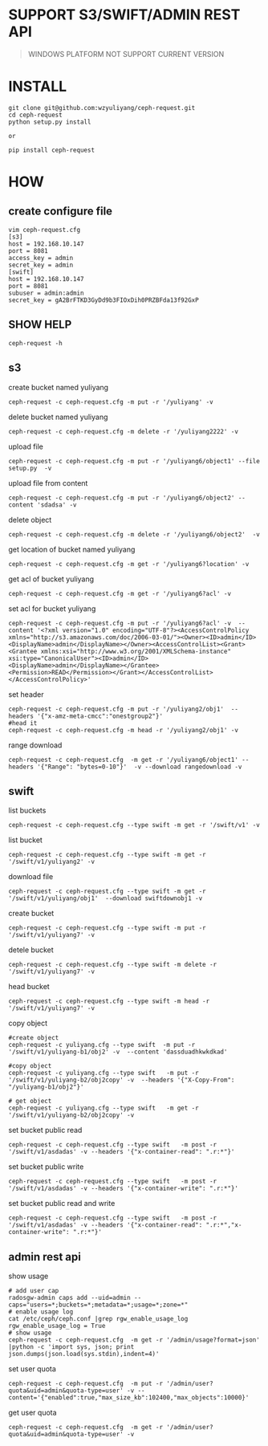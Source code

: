 # SUPPORT S3/SWIFT/ADMIN REST API

> WINDOWS PLATFORM NOT SUPPORT CURRENT VERSION 

# INSTALL

```
git clone git@github.com:wzyuliyang/ceph-request.git 
cd ceph-request
python setup.py install

or

pip install ceph-request
```

# HOW

## create configure file
```
vim ceph-request.cfg 
[s3]
host = 192.168.10.147
port = 8081
access_key = admin
secret_key = admin
[swift]
host = 192.168.10.147
port = 8081
subuser = admin:admin
secret_key = gA2BrFTKD3GyDd9b3FIOxDih0PRZBFda13f92GxP

```
## SHOW HELP
```
ceph-request -h
```

## s3
create bucket named yuliyang
```
ceph-request -c ceph-request.cfg -m put -r '/yuliyang' -v
```
delete bucket named yuliyang
```
ceph-request -c ceph-request.cfg -m delete -r '/yuliyang2222' -v   
```
upload file
```
ceph-request -c ceph-request.cfg -m put -r '/yuliyang6/object1' --file setup.py  -v    
```
upload file from content
```
ceph-request -c ceph-request.cfg -m put -r '/yuliyang6/object2' --content 'sdadsa' -v
```
delete object
```
ceph-request -c ceph-request.cfg -m delete -r '/yuliyang6/object2'  -v                     
```
get location of bucket named yuliyang
```
ceph-request -c ceph-request.cfg -m get -r '/yuliyang6?location' -v
```
get acl of bucket yuliyang
```
ceph-request -c ceph-request.cfg -m get -r '/yuliyang6?acl' -v        
```
set acl for bucket yuliyang
```
ceph-request -c ceph-request.cfg -m put -r '/yuliyang6?acl' -v  --content '<?xml version="1.0" encoding="UTF-8"?><AccessControlPolicy xmlns="http://s3.amazonaws.com/doc/2006-03-01/"><Owner><ID>admin</ID><DisplayName>admin</DisplayName></Owner><AccessControlList><Grant><Grantee xmlns:xsi="http://www.w3.org/2001/XMLSchema-instance" xsi:type="CanonicalUser"><ID>admin</ID><DisplayName>admin</DisplayName></Grantee><Permission>READ</Permission></Grant></AccessControlList></AccessControlPolicy>'
```
set header
```
ceph-request -c ceph-request.cfg -m put -r '/yuliyang2/obj1'  --headers '{"x-amz-meta-cmcc":"onestgroup2"}'
#head it 
ceph-request -c ceph-request.cfg -m head -r '/yuliyang2/obj1' -v                                       
```
range download
```
ceph-request -c ceph-request.cfg  -m get -r '/yuliyang6/object1' --headers '{"Range": "bytes=0-10"}'  -v --download rangedownload -v 
```
## swift
list buckets
```
ceph-request -c ceph-request.cfg --type swift -m get -r '/swift/v1' -v
```
list bucket
```
ceph-request -c ceph-request.cfg --type swift -m get -r '/swift/v1/yuliyang2' -v
```
download file
```
ceph-request -c ceph-request.cfg --type swift -m get -r '/swift/v1/yuliyang/obj1'  --download swiftdownobj1 -v
```
create bucket
```
ceph-request -c ceph-request.cfg --type swift -m put -r '/swift/v1/yuliyang7' -v
```
detele bucket
```
ceph-request -c ceph-request.cfg --type swift -m delete -r '/swift/v1/yuliyang7' -v    
```
head bucket
```
ceph-request -c ceph-request.cfg --type swift -m head -r '/swift/v1/yuliyang7' -v
```
copy object
```
#create object
ceph-request -c yuliyang.cfg --type swift  -m put -r '/swift/v1/yuliyang-b1/obj2' -v  --content 'dassduadhkwkdkad'

#copy object
ceph-request -c yuliyang.cfg --type swift   -m put -r '/swift/v1/yuliyang-b2/obj2copy' -v  --headers '{"X-Copy-From": "/yuliyang-b1/obj2"}'

# get object 
ceph-request -c yuliyang.cfg --type swift   -m get -r '/swift/v1/yuliyang-b2/obj2copy' -v
```
set bucket public read
```
ceph-request -c ceph-request.cfg --type swift   -m post -r '/swift/v1/asdadas' -v --headers '{"x-container-read": ".r:*"}'
```
set bucket public write
```
ceph-request -c ceph-request.cfg --type swift   -m post -r '/swift/v1/asdadas' -v --headers '{"x-container-write": ".r:*"}'
```
set bucket public read and write
```
ceph-request -c ceph-request.cfg --type swift   -m post -r '/swift/v1/asdadas' -v --headers '{"x-container-read": ".r:*","x-container-write": ".r:*"}'
```

## admin rest api
show usage 
```
# add user cap
radosgw-admin caps add --uid=admin --caps="users=*;buckets=*;metadata=*;usage=*;zone=*"
# enable usage log
cat /etc/ceph/ceph.conf |grep rgw_enable_usage_log
rgw_enable_usage_log = True
# show usage
ceph-request -c ceph-request.cfg  -m get -r '/admin/usage?format=json' |python -c 'import sys, json; print json.dumps(json.load(sys.stdin),indent=4)'

```
set user quota
```
ceph-request -c ceph-request.cfg  -m put -r '/admin/user?quota&uid=admin&quota-type=user' -v --content='{"enabled":true,"max_size_kb":102400,"max_objects":10000}'
```
get user quota
```
ceph-request -c ceph-request.cfg  -m get -r '/admin/user?quota&uid=admin&quota-type=user' -v 
```

